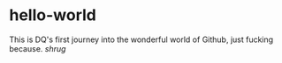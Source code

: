# hello-world
This is DQ's first journey into the wonderful world of Github, just fucking because. *shrug*
